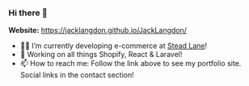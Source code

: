 ### Hi there 👋

**Website:**  https://jacklangdon.github.io/JackLangdon/

- 👨‍💻 I’m currently developing e-commerce at <a href="https://steadlane.com.au/" target="_blank">Stead Lane</a>!
- 🌱 Working on all things Shopify, React & Laravel!
- 📫 How to reach me: Follow the link above to see my portfolio site. Social links in the contact section!


<!--
**JackLangdon/JackLangdon** is a ✨ _special_ ✨ repository because its `README.md` (this file) appears on your GitHub profile.

Here are some ideas to get you started:



- 👯 I’m looking to collaborate on ...
- 🤔 I’m looking for help with ...
- 💬 Ask me about ...

- ⚡ Fun fact: ...
-->
